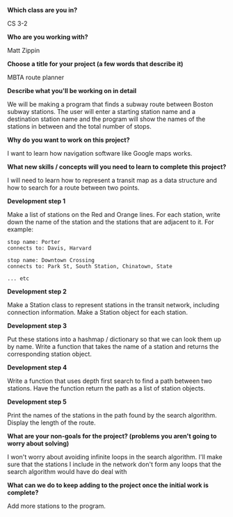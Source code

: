**Which class are you in?**

CS 3-2
 
**Who are you working with?**

Matt Zippin

**Choose a title for your project (a few words that describe it)**

MBTA route planner

**Describe what you'll be working on in detail**

We will be making a program that finds a subway route between Boston subway stations. The user will enter a starting station name and a destination station name and the program will show the names of the stations in between and the total number of stops.

**Why do you want to work on this project?**

I want to learn how navigation software like Google maps works.

**What new skills / concepts will you need to learn to complete this project?**

I will need to learn how to represent a transit map as a data structure and how to search for a route between two points.

**Development step 1**

Make a list of stations on the Red and Orange lines. For each station, write down the name of the station and the stations that are adjacent to it. For example:

```
stop name: Porter
connects to: Davis, Harvard

stop name: Downtown Crossing
connects to: Park St, South Station, Chinatown, State

... etc
```

**Development step 2**

Make a Station class to represent stations in the transit network, including connection information. Make a Station object for each station.

**Development step 3**

Put these stations into a hashmap / dictionary so that we can look them up by name. Write a function that takes the name of a station and returns the corresponding station object.

**Development step 4**

Write a function that uses depth first search to find a path between two stations. Have the function return the path as a list of station objects.

**Development step 5**

Print the names of the stations in the path found by the search algorithm. Display the length of the route.

**What are your non-goals for the project? (problems you aren't going to worry about solving)**

I won't worry about avoiding infinite loops in the search algorithm. I'll make sure that the stations I include in the network don't form any loops that the search algorithm would have do deal with

**What can we do to keep adding to the project once the initial work is complete?**

Add more stations to the program.